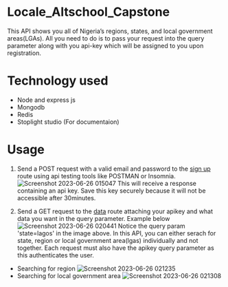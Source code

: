 # Locale_Altschool_Capstone

This API shows you all of Nigeria’s regions, states, and local government areas(LGAs). All you need to do is to pass your request into the query parameter along with you api-key which will be assigned to you upon registration.

# Technology used
* Node and express js
* Mongodb
* Redis
* Stoplight studio (For documentaion)


# Usage
1. Send a POST request with a valid email and password to the [sign up](https://localeapl.onrender.com/api/users/signup/) route using api testing tools like POSTMAN or Insomnia. ![Screenshot 2023-06-26 015047](https://github.com/jaydenhubb/Locale_Altschool_Capstone/assets/87452051/b9fecdf3-e48c-4b49-89f0-9128b18c13e5) This will receive a response containing an api key. Save this key securely because it will not be accessible after 30minutes.
   
2. Send a GET request to the [data](https://localeapl.onrender.com/api/data/getInfo) route attaching your apikey and what data you want in the query parameter. Example below
![Screenshot 2023-06-26 020441](https://github.com/jaydenhubb/Locale_Altschool_Capstone/assets/87452051/a8816d11-fde2-4002-941f-5e5a989971fa)
Notice the query param 'state=lagos' in the image above. In this API, you can either serach for state, region or local government area(lgas) individually and not together. Each request must also have the apikey query parameter as this authenticates the user.
* Searching for region
![Screenshot 2023-06-26 021235](https://github.com/jaydenhubb/Locale_Altschool_Capstone/assets/87452051/63e534b3-671e-49bc-b158-5e63659e9d03)
* Searching for local government area
  ![Screenshot 2023-06-26 021308](https://github.com/jaydenhubb/Locale_Altschool_Capstone/assets/87452051/fa1b31b6-f81d-41b1-a34c-b676317ef7e5)


